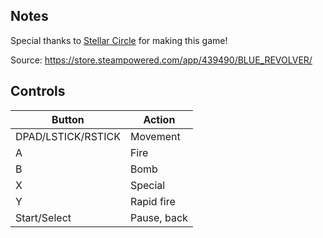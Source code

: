 ## Notes

Special thanks to [Stellar Circle](https://store.steampowered.com/search/?developer=Stellar%20Circle) for making this game!

Source: https://store.steampowered.com/app/439490/BLUE_REVOLVER/

## Controls

| Button | Action |
|--|--|
|DPAD/LSTICK/RSTICK|Movement|
|A|Fire|
|B|Bomb|
|X|Special|
|Y|Rapid fire|
|Start/Select|Pause, back|

